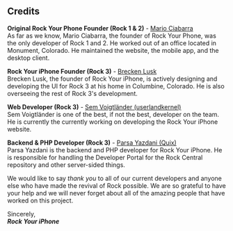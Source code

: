 ## Credits

**Original Rock Your Phone Founder (Rock 1 & 2)** - [Mario Ciabarra](https://twitter.com/mariociabarra/)  
As far as we know, Mario Ciabarra, the founder of Rock Your Phone, was the only developer of Rock 1 and 2. He worked out of an office located in Monument, Colorado. He maintained the website, the mobile app, and the desktop client.  
  
**Rock Your iPhone Founder (Rock 3)** - [Brecken Lusk](https://twitter.com/BreckenLusk/)  
Brecken Lusk, the founder of Rock Your iPhone, is actively designing and developing the UI for Rock 3 at his home in Columbine, Colorado. He is also overseeing the rest of Rock 3's development.  
  
**Web Developer (Rock 3)** - [Sem Voigtländer (userlandkernel)](https://twitter.com/userlandkernel)  
Sem Voigtländer is one of the best, if not the best, developer on the team. He is currently the currently working on developing the Rock Your iPhone website.
  
**Backend & PHP Developer (Rock 3)** - [Parsa Yazdani (Quix)](https://twitter.com/QuixThe2nd/)  
Parsa Yazdani is the backend and PHP developer for Rock Your iPhone. He is responsible for handling the Developer Portal for the Rock Central repository and other server-sided things.  
  
We would like to say *thank you* to all of our current developers and anyone else who have made the revival of Rock possible. We are so grateful to have your help and we will never forget about all of the amazing people that have worked on this project.
  
Sincerely,  
***Rock Your iPhone***
